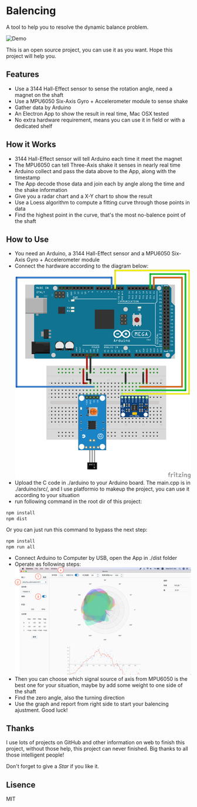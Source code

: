 # Balencing
A tool to help you to resolve the dynamic balance problem.

![Demo](Demo.gif)

This is an open source project, you can use it as you want. Hope this project will help you.

## Features
* Use a 3144 Hall-Effect sensor to sense the rotation angle, need a magnet on the shaft
* Use a MPU6050 Six-Axis Gyro + Accelerometer module to sense shake
* Gather data by Arduino
* An Electron App to show the result in real time, Mac OSX tested
* No extra hardware requirement, means you can use it in field or with a dedicated shelf

## How it Works
* 3144 Hall-Effect sensor will tell Arduino each time it meet the magnet
* The MPU6050 can tell Three-Axis shake it senses in nearly real time
* Arduino collect and pass the data above to the App, along with the timestamp
* The App decode those data and join each by angle along the time and the shake information
* Give you a radar chart and a X-Y chart to show the result
* Use a Loess algorithm to compute a fitting curve through those points in data
* Find the highest point in the curve, that's the most no-balence point of the shaft

## How to Use
* You need an Arduino, a 3144 Hall-Effect sensor and a MPU6050 Six-Axis Gyro + Accelerometer module
* Connect the hardware according to the diagram below:
![Diagram](Diagram.png)
* Upload the C code in ./arduino to your Arduino board. The main.cpp is in ./arduino/src/, and I use platformio to makeup the project, you can use it according to your situation
* run following command in the root dir of this project:
```
npm install
npm dist
```
Or you can just run this command to bypass the next step:
```
npm install
npm run all
```
* Connect Arduino to Computer by USB, open the App in ./dist folder
* Operate as following steps:
![Operate](Operate.png)
* Then you can choose which signal source of axis from MPU6050 is the best one for your situation, maybe by add some weight to one side of the shaft
* Find the zero angle, also the turning direction
* Use the graph and report from right side to start your balencing ajustment. Good luck!

## Thanks
I use lots of projects on GitHub and other information on web to finish this project, without those help, this project can never finished. Big thanks to all those intelligent people!

Don't forget to give a *Star* if you like it.

## Lisence
MIT
